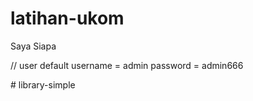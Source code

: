 # latihan-ukom
Saya Siapa

// user default
username = admin
password = admin666

<????>
#   l i b r a r y - s i m p l e  
 
